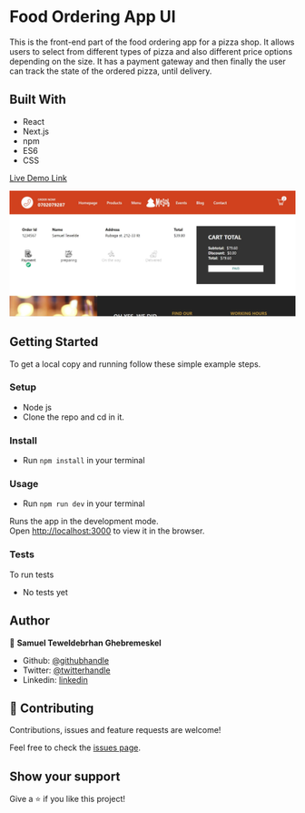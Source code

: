 # Food Ordering App UI

This is the front-end part of the food ordering app for a pizza shop. It allows users to select from different
types of pizza and also different price options depending on the size. It has a payment gateway and then finally the user can track the state of the ordered pizza, until delivery.

## Built With

- React
- Next.js
- npm
- ES6
- CSS

[Live Demo Link]()

![screenshot](./public/img/Capture.JPG)

## Getting Started

To get a local copy and running follow these simple example steps.

### Setup

- Node js
- Clone the repo and cd in it.

### Install

- Run `npm install` in your terminal

### Usage

- Run `npm run dev` in your terminal

Runs the app in the development mode.<br />
Open [http://localhost:3000](http://localhost:3000) to view it in the browser.

### Tests

To run tests

- No tests yet

## Author

👤 **Samuel Teweldebrhan Ghebremeskel**

- Github: [@githubhandle](https://github.com/Samitti)
- Twitter: [@twitterhandle](https://twitter.com/Samuel63734232)
- Linkedin: [linkedin](https://www.linkedin.com/in/samuel-ghebremeskel-29685811a/)

## 🤝 Contributing

Contributions, issues and feature requests are welcome!

Feel free to check the [issues page](https://github.com/Samitti/Catalogue-Project-Redux/issues).

## Show your support

Give a ⭐️ if you like this project!
